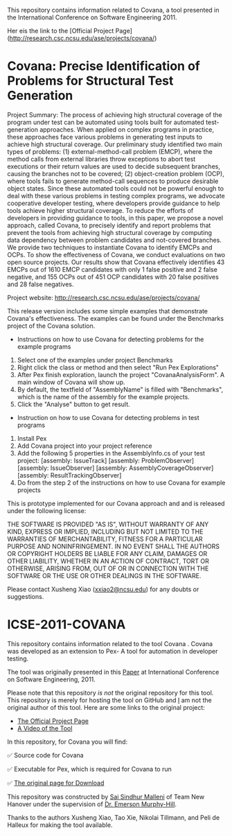 This repository contains information related to Covana, a tool presented in the International Conference on Software Engineering 2011.

Her eis the link to the [Official Project Page] (http://research.csc.ncsu.edu/ase/projects/covana/)

Covana: Precise Identification of Problems for Structural Test Generation 
==========================================================================



Project Summary:
The process of achieving high structural coverage of the program under test can be automated using tools built for automated test-generation approaches. When applied on complex programs in practice, these approaches face various problems in generating test inputs to achieve high structural coverage. Our preliminary study identified two main types of problems: (1) external-method-call problem (EMCP), where the method calls from external libraries throw exceptions to abort test executions or their return values are used to decide subsequent branches, causing the branches not to be covered; (2) object-creation problem (OCP), where tools fails to generate method-call sequences to produce desirable object states. Since these automated tools could not be powerful enough to deal with these various problems in testing complex programs, we advocate cooperative developer testing, where developers provide guidance to help tools achieve higher structural coverage. To reduce the efforts of developers in providing guidance to tools, in this paper, we propose a novel approach, called Covana, to precisely identify and report problems that prevent the tools from achieving high structural coverage by computing data dependency between problem candidates and not-covered branches. We provide two techniques to instantiate Covana to identify EMCPs and OCPs. To show the effectiveness of Covana, we conduct evaluations on two open source projects. Our results show that Covana effectively identifies 43 EMCPs out of 1610 EMCP candidates with only 1 false positive and 2 false negative, and 155 OCPs out of 451 OCP candidates with 20 false positives and 28 false negatives.

Project website:
http://research.csc.ncsu.edu/ase/projects/covana/

This release version includes some simple examples that demonstrate Covana's effectiveness. The examples can be found under the Benchmarks project of the Covana solution.

* Instructions on how to use Covana for detecting problems for the example programs

1. Select one of the examples under project Benchmarks
2. Right click the class or method and then select "Run Pex Explorations"
3. After Pex finish exploration, launch the project "CovanaAnalysisForm". A main window of Covana will show up.
4. By default, the textfield of "AssemblyName" is filled with "Benchmarks", which is the name of the assembly for the example projects.
5. Click the "Analyse" button to get result.

* Instruction on how to use Covana for detecting problems in test programs

1. Install Pex
2. Add Covana project into your project reference
3. Add the following 5 properties in the AssemblyInfo.cs of your test project:
[assembly: IssueTrack]
[assembly: ProblemObserver]
[assembly: IssueObserver]
[assembly: AssemblyCoverageObserver]
[assembly: ResultTrackingObserver]
4. Do from the step 2 of the instructions on how to use Covana for example projects


This is prototype implemented for our Covana approach and and is released under the following license:

THE SOFTWARE IS PROVIDED "AS IS", WITHOUT WARRANTY OF ANY KIND,
EXPRESS OR IMPLIED, INCLUDING BUT NOT LIMITED TO THE WARRANTIES OF
MERCHANTABILITY, FITNESS FOR A PARTICULAR PURPOSE AND
NONINFRINGEMENT. IN NO EVENT SHALL THE AUTHORS OR COPYRIGHT HOLDERS BE
LIABLE FOR ANY CLAIM, DAMAGES OR OTHER LIABILITY, WHETHER IN AN ACTION
OF CONTRACT, TORT OR OTHERWISE, ARISING FROM, OUT OF OR IN CONNECTION
WITH THE SOFTWARE OR THE USE OR OTHER DEALINGS IN THE SOFTWARE.

Please contact Xusheng Xiao (xxiao2@ncsu.edu) for any doubts or suggestions.

# ICSE-2011-COVANA
This repository contains information related to the tool Covana . Covana was developed as an extension to Pex- A tool for automation in developer testing.

The tool was originally presented in this [Paper](https://people.engr.ncsu.edu/txie/publications/icse11demo-covana.pdf) at International Conference on Software Engineering, 2011.

Please note that this repository _is not_ the original repository for this tool. This repository is merely for hosting the tool on GitHub and [I](https://github.com/smallen3) am not the original author of this tool. Here are some links to the original project:
* [The Official Project Page](https://research.csc.ncsu.edu/ase/projects/covana/)
* [A Video of the Tool](https://research.csc.ncsu.edu/ase/projects/covana/covana.html)


In this repository, for Covana you will find:

 :white_check_mark: Source code for Covana
 
 :white_check_mark: Executable for Pex, which is required for Covana to run 
 
 :white_check_mark: [The original page for Download](https://pexase.codeplex.com/) 


This repository was constructed by [Sai Sindhur Malleni](https://github.com/smallen3) of Team New Hanover under the supervision of [Dr. Emerson Murphy-Hill](https://github.com/CaptainEmerson).

Thanks to the authors Xusheng Xiao, Tao Xie, Nikolai Tillmann, and Peli de Halleux for making the tool available. 

